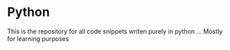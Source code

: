 # Python

This is the repository for all code snippets writen purely in python ... Mostly for learning purposes
